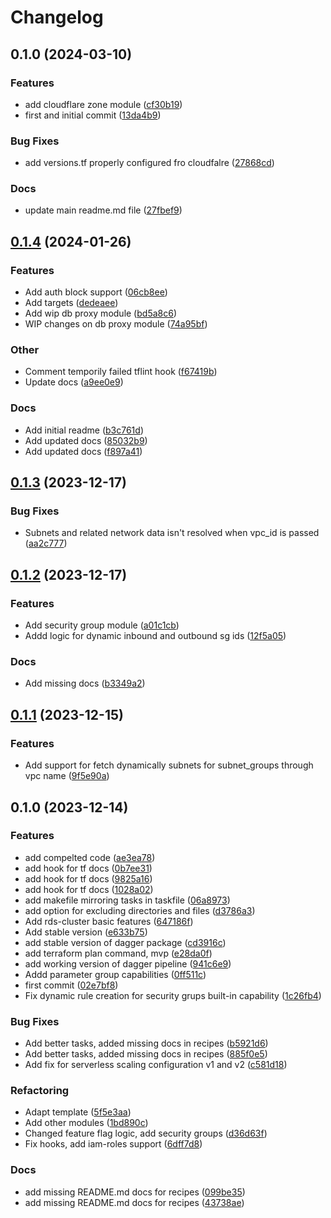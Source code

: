 # Changelog

## 0.1.0 (2024-03-10)


### Features

* add cloudflare zone module ([cf30b19](https://github.com/Excoriate/terraform-cloudflare-modules/commit/cf30b1953e6a78a374890fd7ec9191c8cc987a36))
* first and initial commit ([13da4b9](https://github.com/Excoriate/terraform-cloudflare-modules/commit/13da4b975f19edd7eea1efa848e3141dd29362bc))


### Bug Fixes

* add versions.tf properly configured fro cloudfalre ([27868cd](https://github.com/Excoriate/terraform-cloudflare-modules/commit/27868cd5686e355ba1e3aff19c704e4eb2d8b4c5))


### Docs

* update main readme.md file ([27fbef9](https://github.com/Excoriate/terraform-cloudflare-modules/commit/27fbef9f4b74a69dca40d6aa58fa9ff66ece010e))

## [0.1.4](https://github.com/Excoriate/terraform-registry-aws-rds/compare/v0.1.3...v0.1.4) (2024-01-26)


### Features

* Add auth block support ([06cb8ee](https://github.com/Excoriate/terraform-registry-aws-rds/commit/06cb8ee5f46f29a5cc9085bac4bec77febeb4326))
* Add targets ([dedeaee](https://github.com/Excoriate/terraform-registry-aws-rds/commit/dedeaee82b901d8cf12fe651285b642e6f46416f))
* Add wip db proxy module ([bd5a8c6](https://github.com/Excoriate/terraform-registry-aws-rds/commit/bd5a8c6c8bcd8a2c9cc66bea08d463582743d249))
* WIP changes on db proxy module ([74a95bf](https://github.com/Excoriate/terraform-registry-aws-rds/commit/74a95bf418f0255ec1c0c6980cd11fa0c7118905))


### Other

* Comment temporily failed tflint hook ([f67419b](https://github.com/Excoriate/terraform-registry-aws-rds/commit/f67419b0431f05932fb748b52cb03f61825df20b))
* Update docs ([a9ee0e9](https://github.com/Excoriate/terraform-registry-aws-rds/commit/a9ee0e90f34f7397e3313c2c8e9ea7e5fcd9527a))


### Docs

* Add initial readme ([b3c761d](https://github.com/Excoriate/terraform-registry-aws-rds/commit/b3c761d5cf2296abe2ef5f5cee2ece310569d9d4))
* Add updated docs ([85032b9](https://github.com/Excoriate/terraform-registry-aws-rds/commit/85032b95da0059d5797df9825ce4853f2c4b1d68))
* Add updated docs ([f897a41](https://github.com/Excoriate/terraform-registry-aws-rds/commit/f897a417e25158edef208ce831a0ac79ca335f3f))

## [0.1.3](https://github.com/Excoriate/terraform-registry-aws-rds/compare/v0.1.2...v0.1.3) (2023-12-17)


### Bug Fixes

* Subnets and related network data isn't resolved when vpc_id is passed ([aa2c777](https://github.com/Excoriate/terraform-registry-aws-rds/commit/aa2c7770963f619ea600e7ab4fbc231a75ea7238))

## [0.1.2](https://github.com/Excoriate/terraform-registry-aws-rds/compare/v0.1.1...v0.1.2) (2023-12-17)


### Features

* Add security group module ([a01c1cb](https://github.com/Excoriate/terraform-registry-aws-rds/commit/a01c1cb058862b401c7e7eb155a51c9507ed6602))
* Addd logic for dynamic inbound and outbound sg ids ([12f5a05](https://github.com/Excoriate/terraform-registry-aws-rds/commit/12f5a05afbfe37c574bf344f753192c8335a745b))


### Docs

* Add missing docs ([b3349a2](https://github.com/Excoriate/terraform-registry-aws-rds/commit/b3349a2fe623da5c951bebd40c0762d81b066296))

## [0.1.1](https://github.com/Excoriate/terraform-registry-aws-rds/compare/v0.1.0...v0.1.1) (2023-12-15)


### Features

* Add support for fetch dynamically subnets for subnet_groups through vpc name ([9f5e90a](https://github.com/Excoriate/terraform-registry-aws-rds/commit/9f5e90afbe498f167463ee1ccfec1c1c8093b883))

## 0.1.0 (2023-12-14)


### Features

* add compelted code ([ae3ea78](https://github.com/Excoriate/terraform-registry-aws-rds/commit/ae3ea7813127da04eda076f14a576be1771d4c20))
* add hook for tf docs ([0b7ee31](https://github.com/Excoriate/terraform-registry-aws-rds/commit/0b7ee312c5592e1e5212617f7ec4bacb35be89c1))
* add hook for tf docs ([9825a16](https://github.com/Excoriate/terraform-registry-aws-rds/commit/9825a1630bef8a5d39e24d8700dd8989a67081d6))
* add hook for tf docs ([1028a02](https://github.com/Excoriate/terraform-registry-aws-rds/commit/1028a02fb9ae1e4d0b8b3c7fc70f9fb914074ece))
* add makefile mirroring tasks in taskfile ([06a8973](https://github.com/Excoriate/terraform-registry-aws-rds/commit/06a8973433ba73d83f9bce85738badf083e25388))
* add option for excluding directories and files ([d3786a3](https://github.com/Excoriate/terraform-registry-aws-rds/commit/d3786a3e2f845d7f3dfc44f7ebe8d798545ccee1))
* Add rds-cluster basic features ([647186f](https://github.com/Excoriate/terraform-registry-aws-rds/commit/647186f87bff8e171e5a2c9ba91d4842c130ee53))
* Add stable version ([e633b75](https://github.com/Excoriate/terraform-registry-aws-rds/commit/e633b750a4f08b9ecf9637714d37c3a13cc5f593))
* add stable version of dagger package ([cd3916c](https://github.com/Excoriate/terraform-registry-aws-rds/commit/cd3916c28a268e0c60f4f68e8642b75ce8a3652a))
* add terraform plan command, mvp ([e28da0f](https://github.com/Excoriate/terraform-registry-aws-rds/commit/e28da0fdb73268b9893e0008058c7189d94c3e95))
* add working version of dagger pipeline ([941c6e9](https://github.com/Excoriate/terraform-registry-aws-rds/commit/941c6e90df41d4d3d8dcd46e7a8b67293c4e08a2))
* Addd parameter group capabilities ([0ff511c](https://github.com/Excoriate/terraform-registry-aws-rds/commit/0ff511c7b1eaef0a05a034cebadd77bb86a73064))
* first commit ([02e7bf8](https://github.com/Excoriate/terraform-registry-aws-rds/commit/02e7bf8c97f78d75db9a05b1d3a08e14bf093fd0))
* Fix dynamic rule creation for security grups built-in capability ([1c26fb4](https://github.com/Excoriate/terraform-registry-aws-rds/commit/1c26fb48158e3026f3257574653629fbce57605a))


### Bug Fixes

* Add better tasks, added missing docs in recipes ([b5921d6](https://github.com/Excoriate/terraform-registry-aws-rds/commit/b5921d67d77f0d4948f4f7e67985371f9e99e866))
* Add better tasks, added missing docs in recipes ([885f0e5](https://github.com/Excoriate/terraform-registry-aws-rds/commit/885f0e52f373e62426017b87e7bfc272d5488d53))
* Add fix for serverless scaling configuration v1 and v2 ([c581d18](https://github.com/Excoriate/terraform-registry-aws-rds/commit/c581d1816025c2b573e06846ee31036354162198))


### Refactoring

* Adapt template ([5f5e3aa](https://github.com/Excoriate/terraform-registry-aws-rds/commit/5f5e3aa2fed5649ef6369454b50f0cd64bc5e07b))
* Add other modules ([1bd890c](https://github.com/Excoriate/terraform-registry-aws-rds/commit/1bd890c81e3a3528c9d8d3c490110e11ef0f3517))
* Changed feature flag logic, add security groups ([d36d63f](https://github.com/Excoriate/terraform-registry-aws-rds/commit/d36d63fc2ccb6f2b955e8cf268a0e7aca07e75eb))
* Fix hooks, add iam-roles support ([6dff7d8](https://github.com/Excoriate/terraform-registry-aws-rds/commit/6dff7d8e3b57f955a0358ae71ebfcf0b452351d3))


### Docs

* add missing README.md docs for recipes ([099be35](https://github.com/Excoriate/terraform-registry-aws-rds/commit/099be350c92a252bf1b6ae7b0047dc27f89db8b7))
* add missing README.md docs for recipes ([43738ae](https://github.com/Excoriate/terraform-registry-aws-rds/commit/43738aeac49ed78b3953f69b99ce8c02ece40b8b))
